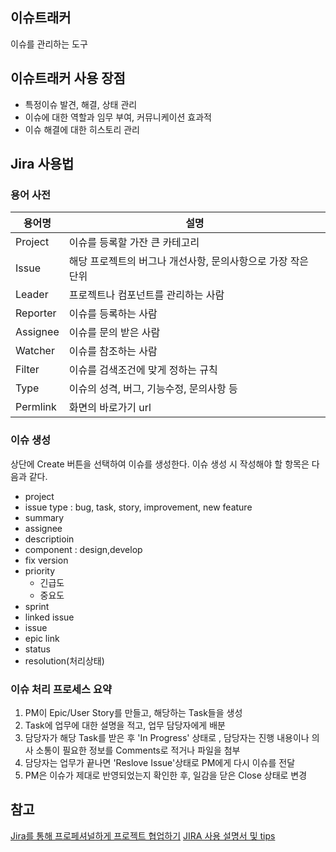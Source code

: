 ## 이슈트래커
이슈를 관리하는 도구
## 이슈트래커 사용 장점
- 특정이슈 발견, 해결, 상태 관리
- 이슈에 대한 역할과 임무 부여, 커뮤니케이션 효과적
- 이슈 해결에 대한 히스토리 관리

## Jira 사용법
### 용어 사전
용어명|설명
---|---
Project|이슈를 등록할 가잔 큰 카테고리
Issue|해당 프로젝트의 버그나 개선사항, 문의사항으로 가장 작은 단위
Leader|프로젝트나 컴포넌트를 관리하는 사람
Reporter|이슈를 등록하는 사람
Assignee|이슈를 문의 받은 사람
Watcher|이슈를 참조하는 사람
Filter|이슈를 검색조건에 맞게 정하는 규칙
Type|이슈의 성격, 버그, 기능수정, 문의사항 등
Permlink|화면의 바로가기 url


### 이슈 생성
상단에 Create 버튼을 선택하여 이슈를 생성한다.
이슈 생성 시 작성해야 할 항목은 다음과 같다.
- project
- issue type : bug, task, story, improvement, new feature
- summary
- assignee
- descriptioin
- component : design,develop
- fix version
- priority
  - 긴급도
  - 중요도 
- sprint
- linked issue
- issue
- epic link
- status
- resolution(처리상태)


### 이슈 처리 프로세스 요약
1. PM이 Epic/User Story를 만들고, 해당하는 Task들을 생성
2. Task에 업무에 대한 설명을 적고, 업무 담당자에게 배분
3. 담당자가 해당 Task를 받은 후 'In Progress' 상태로 , 담당자는 진행 내용이나 의사 소통이 필요한 정보를 Comments로 적거나 파일을 첨부
4. 담당자는 업무가 끝나면 'Reslove Issue'상태로 PM에게 다시 이슈를 전달
5. PM은 이슈가 제대로 반영되었는지 확인한 후, 일감을 닫은 Close 상태로 변경

## 참고
[Jira를 통해 프로페셔널하게 프로젝트 협업하기](http://uxd.team.handstudio.net/post/64286399069/jira%EB%A5%BC-%ED%86%B5%ED%95%B4-%ED%94%84%EB%A1%9C%ED%8E%98%EC%85%94%EB%84%90%ED%95%98%EA%B2%8C-%ED%94%84%EB%A1%9C%EC%A0%9D%ED%8A%B8-%ED%98%91%EC%97%85%ED%95%98%EA%B8%B0)
[JIRA 사용 설명서 및 tips](https://www.lesstif.com/pages/viewpage.action?pageId=12943700)


